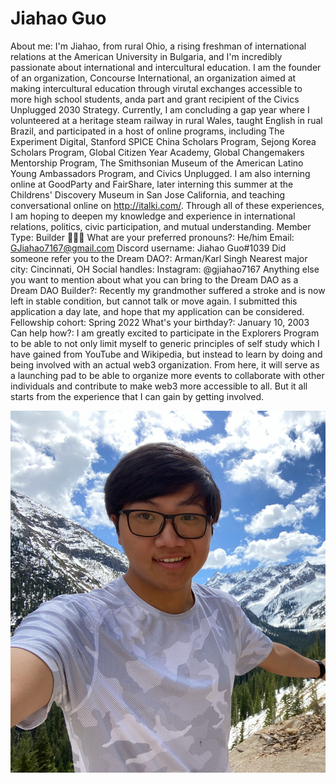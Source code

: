# Jiahao Guo

About me: I'm Jiahao, from rural Ohio, a rising freshman of international relations at the American University in Bulgaria, and I'm incredibly passionate about international and intercultural education. I am the founder of an organization, Concourse International, an organization aimed at making intercultural education through virutal exchanges accessible to more high school students, anda part and grant recipient of the Civics Unplugged 2030 Strategy. Currently, I am concluding a gap year where I volunteered at a heritage steam railway in rural Wales, taught English in rual Brazil, and participated in a host of online programs, including The Experiment Digital, Stanford SPICE China Scholars Program, Sejong Korea Scholars Program, Global Citizen Year Academy, Global Changemakers Mentorship Program, The Smithsonian Museum of the American Latino Young Ambassadors Program, and Civics Unplugged. I am also interning online at GoodParty and FairShare, later interning this summer at the Childrens' Discovery Museum in San Jose California, and teaching conversational online on http://italki.com/. Through all of these experiences, I am hoping to deepen my knowledge and experience in international relations, politics, civic participation, and mutual understanding.
Member Type: Builder 👷🏾‍♀️
What are your preferred pronouns?: He/him
Email: GJiahao7167@gmail.com
Discord username: Jiahao Guo#1039
Did someone refer you to the Dream DAO?: Arman/Karl Singh
Nearest major city: Cincinnati, OH
Social handles: Instagram: @gjiahao7167
Anything else you want to mention about what you can bring to the Dream DAO as a Dream DAO Builder?: Recently my grandmother suffered a stroke and is now left in stable condition, but cannot talk or move again. I submitted this application a day late, and hope that my application can be considered.
Fellowship cohort: Spring 2022
What's your birthday?: January 10, 2003
Can help how?: I am greatly excited to participate in the Explorers Program to be able to not only limit myself to generic principles of self study which I have gained from YouTube and Wikipedia, but instead to learn by doing and being involved with an actual web3 organization. From here, it will serve as a launching pad to be able to organize more events to collaborate with other individuals and contribute to make web3 more accessible to all. But it all starts from the experience that I can gain by getting involved.

![Jiahao.jpg](../../Dream%20DAO%20Voting%20Member%20List%201790792012994a419257db8f8a7807ff/%5BS2%5D%20Dream%20DAO%20Founding%20Voting%20Member%20List%202c05a57dde504a87a8ced236cce0b149/Jiahao%20Guo%20a0d76b3b299242f095bb4ada408cd628/Jiahao.jpg)